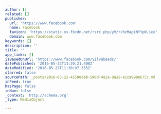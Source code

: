 ```yaml
---
author: []
related: []
publisher:
  url: 'https://www.facebook.com'
  name: Facebook
  favicon: 'https://static.xx.fbcdn.net/rsrc.php/yV/r/hzMapiNYYpW.ico'
  domain: www.facebook.com
keywords: []
description: ''
title: ''
app_links: []
isBasedOnUrl: 'https://www.facebook.com/Silvabeads/'
datePublished: '2016-05-22T11:30:21.408Z'
dateModified: '2016-05-22T11:30:07.355Z'
starred: false
sourcePath: _posts/2016-05-22-41508deb-590d-4a2a-8a28-e1ca998e675c.md
inFeed: true
hasPage: false
inNav: false
_context: 'http://schema.org'
_type: MediaObject

---
```

